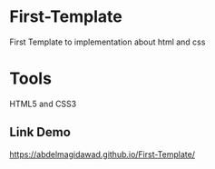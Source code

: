# First-Template 
First  Template to  implementation about html and css
# Tools
HTML5 and CSS3
## Link Demo
https://abdelmagidawad.github.io/First-Template/

